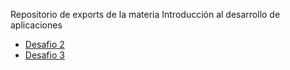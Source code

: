 Repositorio de exports de la materia Introducción al desarrollo de aplicaciones

- [Desafio 2](/html-entrega-2/index.html)
- [Desafio 3](/html-entrega-3/index.html)